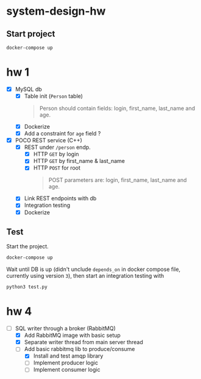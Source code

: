 # system-design-hw

## Start project
```bash
docker-compose up
```

# hw 1
- [x] MySQL db
    - [x] Table init (`Person` table)
        > Person should contain fields: login, first_name, last_name and age.
    - [x] Dockerize
    - [x] Add a constraint for `age` field ?
- [x] POCO REST service (C++)
    - [x] REST under `/person` endp.
        - [x] HTTP `GET` by login
        - [x] HTTP `GET` by first_name & last_name
        - [x] HTTP `POST` for root
            > POST parameters are: login, first_name, last_name and age.
    - [x] Link REST endpoints with db
    - [x] Integration testing
    - [x] Dockerize

## Test
Start the project.
```bash
docker-compose up
```
Wait until DB is up (didn't unclude `depends_on` in docker compose file, currently using version `3`), then start an integration testing with
```bash
python3 test.py
```

# hw 4
- [ ] SQL writer through a broker (RabbitMQ)
    - [x] Add RabbitMQ image with basic setup
    - [x] Separate writer thread from main server thread
    - [ ] Add basic rabbitmq lib to produce/consume
        - [x] Install and test amqp library
        - [ ] Implement producer logic
        - [ ] Implement consumer logic
